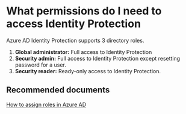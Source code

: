 <properties
    pageTitle="What permissions do I need to access Identity Protection"
    description="What permissions do I need to access Identity Protection"
    service="microsoft.aad"
    resource="Microsoft_AAD_ProtectionCenter"
    authors="jcardena"
    displayOrder="3"
    selfHelpType="resource"
    supportTopicIds=""
    resourceTags=""
    productPesIds=""
    cloudEnvironments="public"
/>

# What permissions do I need to access Identity Protection

Azure AD Identity Protection supports 3 directory roles.<br>

1. **Global administrator:** Full access to Identity Protection<br>
2. **Security admin:** Full access to Identity Protection except resetting password for a user.<br>
3. **Security reader:** Ready-only access to Identity Protection.<br>

## **Recommended documents**
[How to assign roles in Azure AD](https://docs.microsoft.com/azure/active-directory/active-directory-assign-admin-roles-azure-portal)
